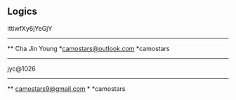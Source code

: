 ## Logics
ittiwfXy6jYeGjY

___

** Cha Jin Young
*camostars@outlook.com
*camostars

____

jyc@1026
___
** camostars9@gmail.com *
*camostars